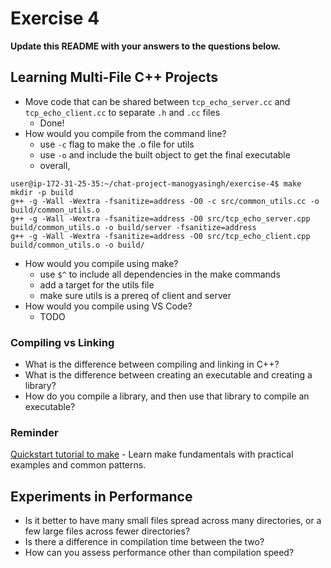 # Exercise 4

**Update this README with your answers to the questions below.**

## Learning Multi-File C++ Projects

- Move code that can be shared between `tcp_echo_server.cc` and 
  `tcp_echo_client.cc` to separate `.h` and `.cc` files
  - Done!
- How would you compile from the command line?
  - use `-c` flag to make the .o file for utils
  - use `-o` and include the built object to get the final executable
  - overall,
```
user@ip-172-31-25-35:~/chat-project-manogyasingh/exercise-4$ make
mkdir -p build
g++ -g -Wall -Wextra -fsanitize=address -O0 -c src/common_utils.cc -o build/common_utils.o
g++ -g -Wall -Wextra -fsanitize=address -O0 src/tcp_echo_server.cpp build/common_utils.o -o build/server -fsanitize=address
g++ -g -Wall -Wextra -fsanitize=address -O0 src/tcp_echo_client.cpp build/common_utils.o -o build/
```
- How would you compile using make?
  - use `$^` to include all dependencies in the make commands
  - add a target for the utils file
  - make sure utils is a prereq of client and server
- How would you compile using VS Code?
  - TODO

### Compiling vs Linking

- What is the difference between compiling and linking in C++?
- What is the difference between creating an executable and creating a 
  library?
- How do you compile a library, and then use that library to compile an
  executable?

### Reminder 
[Quickstart tutorial to make](https://makefiletutorial.com/) - Learn make 
fundamentals with practical examples and common patterns.

## Experiments in Performance

- Is it better to have many small files spread across many directories, or a few large files across fewer directories?
- Is there a difference in compilation time between the two?
- How can you assess performance other than compilation speed?